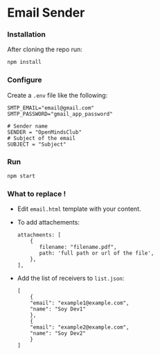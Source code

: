 # Email Sender
### Installation
After cloning the repo run:
```bash
npm install
```
### Configure
Create a `.env` file like the following:
```
SMTP_EMAIL="email@gmail.com"
SMTP_PASSWORD="gmail_app_password"

# Sender name
SENDER = "OpenMindsClub"
# Subject of the email
SUBJECT = "Subject"
```
### Run
```bash
npm start
```

### What to replace !
- Edit `email.html` template with your content.
- To add attachements:
    ```
    attachments: [
        {
           filename: "filename.pdf",
           path: 'full path or url of the file',
        },
    ],
    ```

- Add the list of receivers to `list.json`:
    ```
    [
        {
        "email": "example1@example.com",
        "name": "Soy Dev1"
        },
        {
        "email": "example2@example.com",
        "name": "Soy Dev2"
        }
    ]
    ```